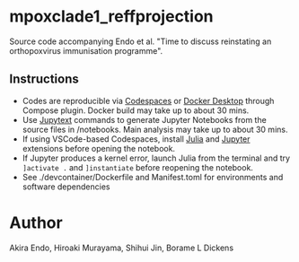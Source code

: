 # mpoxclade1_reffprojection
Source code accompanying Endo et al. "Time to discuss reinstating an orthopoxvirus immunisation programme". <br>
## Instructions
* Codes are reproducible via [Codespaces](https://github.com/features/codespaces) or [Docker Desktop](https://www.docker.com/products/docker-desktop/) through Compose plugin. Docker build may take up to about 30 mins.
* Use [Jupytext](https://jupytext.readthedocs.io/en/latest/) commands to generate Jupyter Notebooks from the source files in /notebooks. Main analysis may take up to about 30 mins.
* If using VSCode-based Codespaces, install [Julia](https://marketplace.visualstudio.com/items?itemName=julialang.language-julia) and [Jupyter](https://marketplace.visualstudio.com/items?itemName=ms-toolsai.jupyter) extensions before opening the notebook.
* If Jupyter produces a kernel error, launch Julia from the terminal and try `]activate .` and `]instantiate` before reopening the notebook.
* See ./devcontainer/Dockerfile and Manifest.toml for environments and software dependencies
# Author
Akira Endo, Hiroaki Murayama, Shihui Jin, Borame L Dickens
